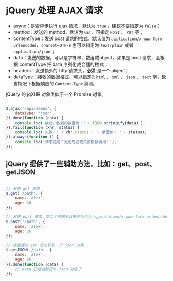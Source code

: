 # jQuery 处理 AJAX 请求

- async：是否异步执行 ajax 请求，默认为 `true` ，建议不要指定为 `false`；
- method：发送的 method，默认为 `GET`，可指定 `POST` 、 `PUT` 等；
- contentType：发送 post 请求的格式，默认值为 `application/x-www-form-urlencoded; charset=UTF-8` 也可以指定为 `text/plain` 或者 `application/json` ；
- data：发送的数据，可以是字符串、数组或object，如果是 post 请求，会根据 contentType 把 data 序列化成合适的格式；
- headers：发送额外的 http 请求头，**必须** 是一个 object；
- dataType：接收的数据格式，可以指定为`html` 、 `xml` 、 `json` 、 `text` 等，缺省情况下根据响应的 `Content-Type` 猜测。

jQuery 的 jqXHR 对象类似于一个 Promise 对象。

```js

$.ajax('/api/demos', {
    dataType: 'json'
}).done(function (data) {
    console.log('成功，收到的数据为：' + JSON.stringify(data) );
}).fail(function (xhr, status) {
    console.log('失败：' + xhr.status + '，原因为： ' + status);
}).always(function () {
    console.log('请求完成：无论成功或失败都会调用！');
});

```

## jQuery 提供了一些辅助方法，比如：get、post、getJSON

```js

// 发送 get 请求
$.get('/path', {
    name: 'alex',
    age: 26
});

// 发送 post 请求，第二个参数默认被序列化为 application/x-www-form-urlencoded
$.post('/path', {
    name: 'alex',
    age: 26
});

// 快速通过 get 请求获取一个 json 对象
$.getJSON('/path', {
    name: 'alex',
    age: 26
}).done(function (data) {
    // data 已经被解析为 json 对象了
});


```
